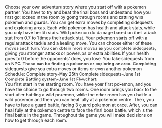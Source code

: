 Choose your own adventure story where you start off with a pokemon partner. You have to try and beat the final boss and understand how you first got locked in the room by going through rooms and battling wild pokemon and guards. You can get extra moves by completing sidequests and exploring areas.
Each wild pokemon has health and attack stats, while you only have health stats. Wild pokemon do damage based on their attack stat from 0.7 to 1 times their attack stat. Your pokemon starts off with a regular attack tackle and a healing move. You can choose either of these moves each turn. You can obtain more moves as you complete sidequests, giving you stronger attacks or powerups or extra abilities. If your health goes to 0 before the opponents' does, you lose.
You take sidequests from an NPC. These can be finding a pokemon or exploring an area. Completing sidequests give you extra moves or items or even another pokemon.  
Schedule: Complete story-May 25th Complete sidequests-June 1st Complete Battling system-June 1st
Flowchart:  
You first start in the starting room. You have your first pokemon, and you have the choice to go through two rooms. One room brings you back to the start after battling a wild pokemon, while the other room has you battle a wild pokemon and then you can heal fully at a pokemon centre. Then, you have to face a guard battle, facing 3 guard pokemon at once. After, you can heal fully at the pokemon centre to face the final boss battle, which is the final battle in the game. Throughout the game you will make decisions on how to get through each room.

